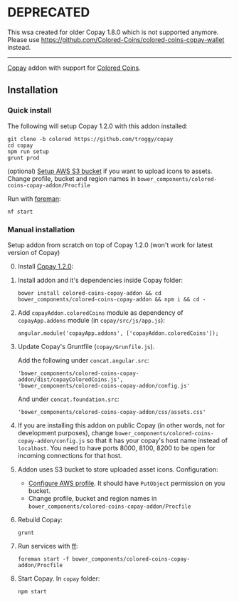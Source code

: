 # DEPRECATED

This wsa created for older Copay 1.8.0 which is not supported anymore. Please use https://github.com/Colored-Coins/colored-coins-copay-wallet instead.

----

[Copay](https://github.com/bitpay/copay) addon with support for [Colored Coins](http://coloredcoins.org).

## Installation

### Quick install

The following will setup Copay 1.2.0 with this addon installed:
````
git clone -b colored https://github.com/troggy/copay
cd copay
npm run setup
grunt prod
````

(optional) [Setup AWS S3 bucket](http://docs.aws.amazon.com/AWSJavaScriptSDK/guide/node-configuring.html) if you want to upload icons to assets. Change profile, bucket and region names in ``bower_components/colored-coins-copay-addon/Procfile``

Run with [foreman](https://www.npmjs.com/package/foreman):
````
nf start
````


### Manual installation

Setup addon from scratch on top of Copay 1.2.0 (won't work for latest version of Copay)

0. Install [Copay 1.2.0](https://github.com/bitpay/copay):
    
1. Install addon and it's dependencies inside Copay folder:

    ````
    bower install colored-coins-copay-addon && cd bower_components/colored-coins-copay-addon && npm i && cd -
    ````

2. Add ``copayAddon.coloredCoins`` module as dependency of ``copayApp.addons`` module (in ``copay/src/js/app.js``):

     ````
     angular.module('copayApp.addons', ['copayAddon.coloredCoins']);
     ````
     
3. Update Copay's Gruntfile (``copay/Grunfile.js``).
    
    Add the following under ``concat.angular.src``:

    ````
    'bower_components/colored-coins-copay-addon/dist/copayColoredCoins.js',
    'bower_components/colored-coins-copay-addon/config.js'
    ````
    
    And under ``concat.foundation.src``:
    
    ````
    'bower_components/colored-coins-copay-addon/css/assets.css'
    ````
    
4. If you are installing this addon on public Copay (in other words, not for development purposes), change
``bower_components/colored-coins-copay-addon/config.js`` so that it has your copay's host name instead of ``localhost``.
You need to have ports 8000, 8100, 8200 to be open for incoming connections for that host.

5. Addon uses S3 bucket to store uploaded asset icons. Configuration:
   - [Configure AWS profile](http://docs.aws.amazon.com/AWSJavaScriptSDK/guide/node-configuring.html). It should have ``PutObject`` permission on you bucket.
   - Change profile, bucket and region names in ``bower_components/colored-coins-copay-addon/Procfile``

5. Rebuild Copay:

    ````
    grunt
    ````
    
6. Run services with [ff](https://www.npmjs.com/package/foreman):
   
    ````
    foreman start -f bower_components/colored-coins-copay-addon/Procfile
    ````

8. Start Copay. In ``copay`` folder:

    ````
    npm start
    ````


